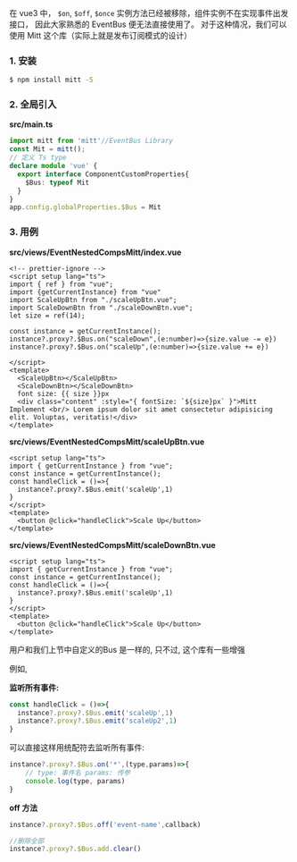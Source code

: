 在 vue3 中， `$on`, `$off`, `$once` 实例方法已经被移除，组件实例不在实现事件出发接口， 因此大家熟悉的 EventBus 便无法直接使用了。 对于这种情况，我们可以使用 Mitt 这个库（实际上就是发布订阅模式的设计）



### 1. 安装

```bash
$ npm install mitt -S
```

### 2. 全局引入

**src/main.ts**

```ts
import mitt from 'mitt'//EventBus Library
const Mit = mitt();
// 定义 Ts type
declare module 'vue' {
  export interface ComponentCustomProperties{
    $Bus: typeof Mit
  }
}
app.config.globalProperties.$Bus = Mit
```



### 3. 用例

**src/views/EventNestedCompsMitt/index.vue**

```vue
<!-- prettier-ignore -->
<script setup lang="ts">
import { ref } from "vue";
import {getCurrentInstance} from "vue"
import ScaleUpBtn from "./scaleUpBtn.vue";
import ScaleDownBtn from "./scaleDownBtn.vue";
let size = ref(14);

const instance = getCurrentInstance();
instance?.proxy?.$Bus.on("scaleDown",(e:number)=>{size.value -= e})
instance?.proxy?.$Bus.on("scaleUp",(e:number)=>{size.value += e})

</script>
<template>
  <ScaleUpBtn></ScaleUpBtn>
  <ScaleDownBtn></ScaleDownBtn>
  font size: {{ size }}px
  <div class="content" :style="{ fontSize: `${size}px` }">Mitt Implement <br/> Lorem ipsum dolor sit amet consectetur adipisicing elit. Voluptas, veritatis!</div>
</template>
```

**src/views/EventNestedCompsMitt/scaleUpBtn.vue**

```vue
<script setup lang="ts">
import { getCurrentInstance } from "vue";
const instance = getCurrentInstance();
const handleClick = ()=>{
  instance?.proxy?.$Bus.emit('scaleUp',1)
}
</script>
<template>
  <button @click="handleClick">Scale Up</button>
</template>
```

**src/views/EventNestedCompsMitt/scaleDownBtn.vue**

```vue
<script setup lang="ts">
import { getCurrentInstance } from "vue";
const instance = getCurrentInstance();
const handleClick = ()=>{
  instance?.proxy?.$Bus.emit('scaleUp',1)
}
</script>
<template>
  <button @click="handleClick">Scale Up</button>
</template>
```



用户和我们上节中自定义的Bus 是一样的, 只不过, 这个库有一些增强

例如, 

**监听所有事件:**

```js
const handleClick = ()=>{
  instance?.proxy?.$Bus.emit('scaleUp',1)
  instance?.proxy?.$Bus.emit('scaleUp2',1)
}
```

可以直接这样用统配符去监听所有事件:

```js
instance?.proxy?.$Bus.on('*',(type,params)=>{
    // type: 事件名 params: 传参
    console.log(type, params)
}
```

**off 方法**

```js
instance?.proxy?.$Bus.off('event-name',callback)
```

```js
//删除全部
instance?.proxy?.$Bus.add.clear()
```

